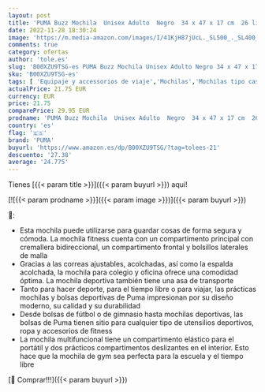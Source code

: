 ```yaml
---
layout: post
title: 'PUMA Buzz Mochila  Unisex Adulto  Negro  34 x 47 x 17 cm  26 litros'
date: 2022-11-28 18:30:24
image: 'https://m.media-amazon.com/images/I/41KjH87jUcL._SL500_._SL400_.jpg'
comments: true
category: ofertas
author: 'tole.es'
slug: 'B00XZU9TSG-es PUMA Buzz Mochila Unisex Adulto Negro 34 x 47 x 17 cm 26...'
sku: 'B00XZU9TSG-es'
tags: [ 'Equipaje y accessorios de viaje','Mochilas','Mochilas tipo casual','Moda','mochila','puma','🇪🇸', ]
actualPrice: 21.75 EUR
currency: EUR
price: 21.75
comparePrice: 29.95 EUR
prodname: 'PUMA Buzz Mochila  Unisex Adulto  Negro  34 x 47 x 17 cm  26 litros'
country: 'es'
flag: '🇪🇸'
brand: 'PUMA'
buyurl: 'https://www.amazon.es/dp/B00XZU9TSG/?tag=tolees-21'
descuento: '27.38'
average: '24.775'
---
```


Tienes [{{< param title >}}]({{< param buyurl >}}) aqui!

[![{{< param prodname >}}]({{< param image >}})]({{< param buyurl >}})

🔎:

- Esta mochila puede utilizarse para guardar cosas de forma segura y cómoda. La mochila fitness cuenta con un compartimento principal con cremallera bidireccional, un compartimento frontal y bolsillos laterales de malla
- Gracias a las correas ajustables, acolchadas, así como la espalda acolchada, la mochila para colegio y oficina ofrece una comodidad óptima. La mochila deportiva también tiene una asa de transporte
- Tanto para hacer deporte, para el tiempo libre o para viajar, las prácticas mochilas y bolsas deportivas de Puma impresionan por su diseño moderno, su calidad y su durabilidad
- Desde bolsas de fútbol o de gimnasio hasta mochilas deportivas, las bolsas de Puma tienen sitio para cualquier tipo de utensilios deportivos, ropa y accesorios de fitness
- La mochila multifuncional tiene un compartimento elástico para el portátil y dos prácticos compartimentos deslizantes en el interior. Esto hace que la mochila de gym sea perfecta para la escuela y el tiempo libre

[🛒 Comprar!!!]({{< param buyurl >}})
